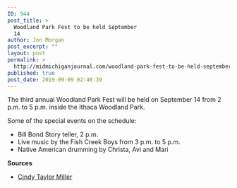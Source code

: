 ```yaml
---
ID: 944
post_title: >
  Woodland Park Fest to be held September
  14
author: Jon Morgan
post_excerpt: ""
layout: post
permalink: >
  http://midmichiganjournal.com/woodland-park-fest-to-be-held-september-14
published: true
post_date: 2019-09-09 02:46:39
---
```

The third annual Woodland Park Fest will be held on September 14 from 2 p.m. to 5 p.m. inside the Ithaca Woodland Park.

Some of the special events on the schedule:
<ul>
 	<li>Bill Bond Story teller, 2 p.m.</li>
 	<li>Live music by the Fish Creek Boys from 3 p.m. to 5 p.m.</li>
 	<li>Native American drumming by Christa, Avi and Mari</li>
</ul>
<b>Sources</b>
<ul>
 	<li><a href="https://www.facebook.com/groups/MIGratiotInformed/permalink/2462186117137746/">Cindy Taylor Miller</a></li>
</ul>